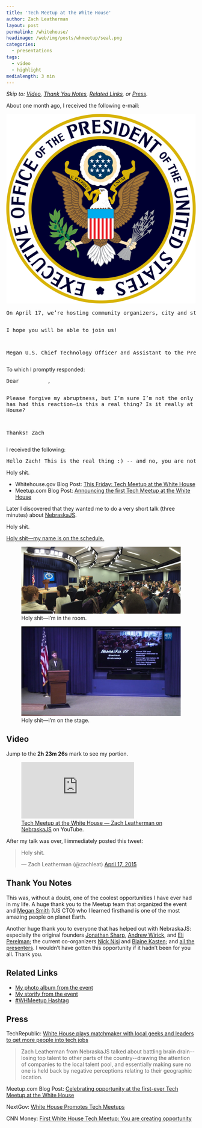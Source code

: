 ```yaml
---
title: 'Tech Meetup at the White House'
author: Zach Leatherman
layout: post
permalink: /whitehouse/
headimage: /web/img/posts/whmeetup/seal.png
categories:
  - presentations
tags:
  - video
  - highlight
medialength: 3 min
---
```


*Skip to: [Video](#video), [Thank You Notes](#thankyou), [Related Links](#related), or [Press](#press).*

About one month ago, I received the following e-mail:

<div class="printed-page">
<img src="/web/img/posts/whmeetup/seal.svg" onerror="this.src='/web/img/posts/whmeetup/seal.png'; this.onerror=null;" alt="The White House Official Seal">
<pre>
On April 17, we’re hosting community organizers, city and state officials, and technology thought leaders for a Tech Meetup at the White House. Our goals in gathering are to support America’s innovators, to better bridge digital divides, to interconnect us on common topics, to better collaborate on challenging projects where we have deep need and passion to solve them, and figure out how to include all Americans everywhere in our #InnovationNation.

I hope you will be able to join us!

Megan
U.S. Chief Technology Officer and Assistant to the President
</pre>
</div>

To which I promptly responded:

<div class="printed-page">
<pre>
Dear <span class="redacted">&nbsp;&nbsp;&nbsp;&nbsp;&nbsp;&nbsp;&nbsp;&nbsp;</span>,

Please forgive my abruptness, but I’m sure I’m not the only one that has had this reaction—is this a real thing? Is it really at the White House?

Thanks!
Zach
</pre>
</div>

I received the following:

<div class="printed-page">
<pre>
Hello Zach! This is the real thing :) -- and no, you are not the only person to react this way. It's a very special invitation, and yes, we are all really, truly invited to the White House.
</pre>
</div>

Holy shit.

* Whitehouse.gov Blog Post: [This Friday: Tech Meetup at the White House](https://www.whitehouse.gov/blog/2015/04/14/friday-tech-meetup-white-house-0)
* Meetup.com Blog Post: [Announcing the first Tech Meetup at the White House](http://blog.meetup.com/announcing-the-first-tech-meetup-at-the-white-house/)


Later I discovered that they wanted me to do a very short talk (three minutes) about [NebraskaJS](http://nebraskajs.com/).

Holy shit.

<a href="/web/img/posts/whmeetup/schedule.jpg">Holy shit—my name is on the schedule.</a>

<figure>
	<img src="/web/img/posts/whmeetup/room.jpg" alt="">
	<figcaption>Holy shit—I’m in the room.</figcaption>
</figure>

<figure>
	<img src="/web/img/posts/whmeetup/onstage.jpg" alt="">
	<figcaption>Holy shit—I’m on the stage.</figcaption>
</figure>

<span id="video"></span>
## Video

Jump to the **2h 23m 26s** mark to see my portion.

<figure>
	<div class="fluid-width-video-wrapper"><iframe src="https://www.youtube.com/embed/DF_5NgLoZyI?t=2h23m26s" frameborder="0" allowfullscreen></iframe></div>
	<figcaption><a href="https://www.youtube.com/watch?v=DF_5NgLoZyI&amp;t=2h23m26s">Tech Meetup at the White House &mdash; Zach Leatherman on NebraskaJS</a> on YouTube.</figcaption>
</figure>

After my talk was over, I immediately posted this tweet:

<blockquote class="twitter-tweet" lang="en"><p>Holy shit.</p>&mdash; Zach Leatherman (@zachleat) <a href="https://twitter.com/zachleat/status/589090672306683904">April 17, 2015</a></blockquote>

<span id="thankyou"></span>
## Thank You Notes

This was, without a doubt, one of the coolest opportunities I have ever had in my life. A huge thank you to the Meetup team that organized the event and [Megan Smith](https://twitter.com/USCTO) (US CTO) who I learned firsthand is one of the most amazing people on planet Earth.

Another huge thank you to everyone that has helped out with NebraskaJS: especially the original founders [Jonathan Sharp](https://twitter.com/jdsharp), [Andrew Wirick](https://twitter.com/amwirick), and [Eli Perelman](https://twitter.com/eliperelman); the current co-organizers [Nick Nisi](https://twitter.com/nicknisi) and [Blaine Kasten](https://twitter.com/blainekasten); and [all the presenters](http://nebraskajs.com/presenters/). I wouldn’t have gotten this opportunity if it hadn’t been for you all. Thank you.

<span id="related"></span>
## Related Links

* [My photo album from the event](https://goo.gl/photos/4imPhedXuVyRS9168)
* [My storify from the event](https://storify.com/zachleat/white-house-meetup)
* [\#WHMeetup Hashtag](https://twitter.com/search?q=%23whmeetup)

<span id="press"></span>
## Press

TechRepublic: [White House plays matchmaker with local geeks and leaders to get more people into tech jobs](http://www.techrepublic.com/article/white-house-plays-matchmaker-with-local-geeks-and-leaders-to-get-more-people-into-tech-jobs/)

> Zach Leatherman from NebraskaJS talked about battling brain drain--losing top talent to other parts of the country--drawing the attention of companies to the local talent pool, and essentially making sure no one is held back by negative perceptions relating to their geographic location.

Meetup.com Blog Post: [Celebrating opportunity at the first-ever Tech Meetup at the White House](http://blog.meetup.com/creating-opportunity/)

NextGov: [White House Promotes Tech Meetups](http://www.nextgov.com/cio-briefing/2015/04/white-house-promotes-tech-meetups-economic-growth-drivers/110476/)

CNN Money: [First White House Tech Meetup: You are creating opportunity](http://money.cnn.com/2015/04/17/technology/white-house-tech-meetup-megan-smith/index.html)